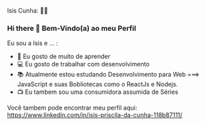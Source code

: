 Isis Cunha:  👩‍💻

### Hi there 👋 Bem-Vindo(a) ao meu Perfil

Eu sou a Isis e ... :

<!--
**Cunhaisis/Cunhaisis** is a ✨ _special_ ✨ repository because its `README.md` (this file) appears on your GitHub profile.
-->


- 😬 Eu gosto de muito de aprender
- 💻 Eu gosto de trabalhar com desenvolvimento 
- 📚 Atualmente estou estudando Desenvolvimento para Web ===> JavaScript e suas Bobliotecas como o ReactJs e Nodejs.
- 📺 Eu tambem sou uma consumidora assumida de Séries 

Você tambem pode encontrar meu perfil aqui: https://www.linkedin.com/in/isis-priscila-da-cunha-118b87111/






